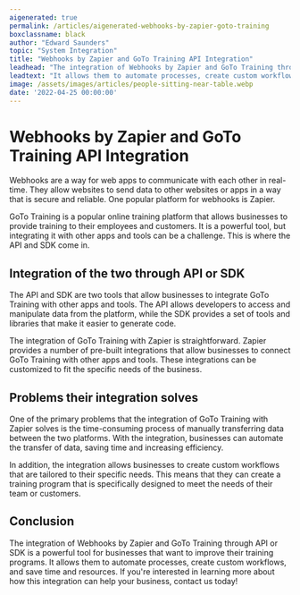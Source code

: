 ```yaml
---
aigenerated: true
permalink: /articles/aigenerated-webhooks-by-zapier-goto-training
boxclassname: black
author: "Edward Saunders"
topic: "System Integration"
title: "Webhooks by Zapier and GoTo Training API Integration"
leadhead: "The integration of Webhooks by Zapier and GoTo Training through API or SDK is a powerful tool for businesses that want to improve their training programs"
leadtext: "It allows them to automate processes, create custom workflows, and save time and resources. If you're interested in learning more about how this integration can help your business, contact us today!"
image: /assets/images/articles/people-sitting-near-table.webp
date: '2022-04-25 00:00:00'
---
```

<div class="arttext">	<h1>Webhooks by Zapier and GoTo Training API Integration</h1>
	<p>Webhooks are a way for web apps to communicate with each other in real-time. They allow websites to send data to other websites or apps in a way that is secure and reliable. One popular platform for webhooks is Zapier.</p>
	<p>GoTo Training is a popular online training platform that allows businesses to provide training to their employees and customers. It is a powerful tool, but integrating it with other apps and tools can be a challenge. This is where the API and SDK come in.</p>
	<h2>Integration of the two through API or SDK</h2>
	<p>The API and SDK are two tools that allow businesses to integrate GoTo Training with other apps and tools. The API allows developers to access and manipulate data from the platform, while the SDK provides a set of tools and libraries that make it easier to generate code.</p>
	<p>The integration of GoTo Training with Zapier is straightforward. Zapier provides a number of pre-built integrations that allow businesses to connect GoTo Training with other apps and tools. These integrations can be customized to fit the specific needs of the business.</p>
	<h2>Problems their integration solves</h2>
	<p>One of the primary problems that the integration of GoTo Training with Zapier solves is the time-consuming process of manually transferring data between the two platforms. With the integration, businesses can automate the transfer of data, saving time and increasing efficiency.</p>
	<p>In addition, the integration allows businesses to create custom workflows that are tailored to their specific needs. This means that they can create a training program that is specifically designed to meet the needs of their team or customers.</p>
	<h2>Conclusion</h2>
	<p>The integration of Webhooks by Zapier and GoTo Training through API or SDK is a powerful tool for businesses that want to improve their training programs. It allows them to automate processes, create custom workflows, and save time and resources. If you're interested in learning more about how this integration can help your business, contact us today!</p>
</div>